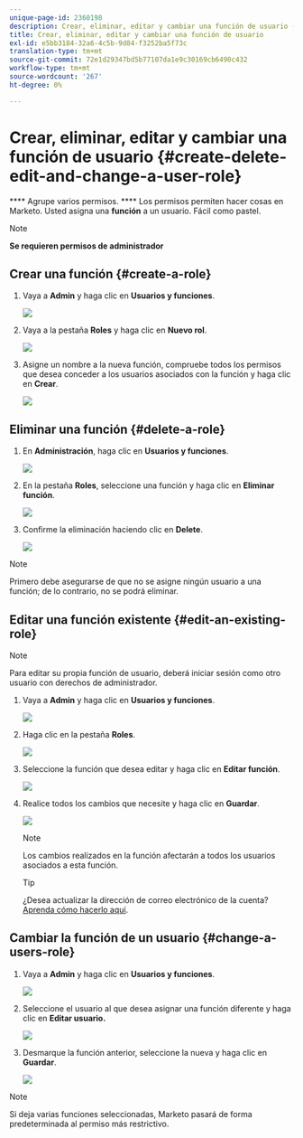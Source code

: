 ```yaml
---
unique-page-id: 2360198
description: Crear, eliminar, editar y cambiar una función de usuario - Documentos de Marketo - Documentación del producto
title: Crear, eliminar, editar y cambiar una función de usuario
exl-id: e5bb3184-32a6-4c5b-9d84-f3252ba5f73c
translation-type: tm+mt
source-git-commit: 72e1d29347bd5b77107da1e9c30169cb6490c432
workflow-type: tm+mt
source-wordcount: '267'
ht-degree: 0%

---
```


# Crear, eliminar, editar y cambiar una función de usuario {#create-delete-edit-and-change-a-user-role}

**** Agrupe varios permisos. **** Los permisos permiten hacer cosas en Marketo. Usted asigna una **función** a un usuario. Fácil como pastel.

>[!NOTE]
>
>**Se requieren permisos de administrador**

## Crear una función {#create-a-role}

1. Vaya a **Admin** y haga clic en **Usuarios y funciones**.

   ![](assets/image2014-9-16-13-3a29-3a48.png)

1. Vaya a la pestaña **Roles** y haga clic en **Nuevo rol**.

   ![](assets/image2014-9-16-13-3a30-3a0.png)

1. Asigne un nombre a la nueva función, compruebe todos los permisos que desea conceder a los usuarios asociados con la función y haga clic en **Crear**.

   ![](assets/image2014-9-16-13-3a31-3a19.png)

## Eliminar una función {#delete-a-role}

1. En **Administración**, haga clic en **Usuarios y funciones**.

   ![](assets/image2014-9-16-13-3a31-3a42.png)

1. En la pestaña **Roles**, seleccione una función y haga clic en **Eliminar función**.

   ![](assets/image2014-9-16-13-3a31-3a56.png)

1. Confirme la eliminación haciendo clic en **Delete**.

   ![](assets/image2014-9-16-13-3a32-3a25.png)

>[!NOTE]
>
>Primero debe asegurarse de que no se asigne ningún usuario a una función; de lo contrario, no se podrá eliminar.

## Editar una función existente {#edit-an-existing-role}

>[!NOTE]
>
>Para editar su propia función de usuario, deberá iniciar sesión como otro usuario con derechos de administrador.

1. Vaya a **Admin** y haga clic en **Usuarios y funciones**.

   ![](assets/image2014-9-16-13-3a34-3a2.png)

1. Haga clic en la pestaña **Roles**.

   ![](assets/image2014-9-16-13-3a34-3a22.png)

1. Seleccione la función que desea editar y haga clic en **Editar función**.

   ![](assets/image2014-9-16-13-3a34-3a37.png)

1. Realice todos los cambios que necesite y haga clic en **Guardar**.

   ![](assets/image2014-9-16-13-3a35-3a16.png)

   >[!NOTE]
   >
   >Los cambios realizados en la función afectarán a todos los usuarios asociados a esta función.

   >[!TIP]
   >
   >¿Desea actualizar la dirección de correo electrónico de la cuenta? [Aprenda cómo hacerlo aquí](/help/marketo/product-docs/administration/settings/edit-account-settings.md).

## Cambiar la función de un usuario {#change-a-users-role}

1. Vaya a **Admin** y haga clic en **Usuarios y funciones**.

   ![](assets/image2014-9-16-13-3a35-3a49.png)

1. Seleccione el usuario al que desea asignar una función diferente y haga clic en **Editar usuario.**

   ![](assets/image2014-9-16-13-36-8.png)

1. Desmarque la función anterior, seleccione la nueva y haga clic en **Guardar**.

   ![](assets/image2014-9-16-13-3a36-3a35.png)

>[!NOTE]
>
>Si deja varias funciones seleccionadas, Marketo pasará de forma predeterminada al permiso más restrictivo.
